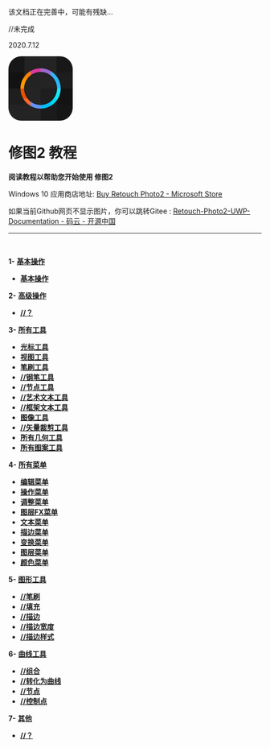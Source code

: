 该文档正在完善中，可能有残缺...

//未完成

2020.7.12


![Image](Assets/logo.png)
# **修图2 教程**
**阅读教程以帮助您开始使用 修图2**
 
 Windows 10 应用商店地址: 
[Buy Retouch Photo2 - Microsoft Store](https://www.microsoft.com/store/productId/9P76ZF661496)   
 
 如果当前Github网页不显示图片，你可以跳转Gitee : 
[Retouch-Photo2-UWP-Documentation - 码云 - 开源中国](https://gitee.com/ysdy44/Retouch-Photo2-UWP-Documentation/blob/master/README-ZH.md)   



---
<br/>

**1-** [**基本操作**](#基本操作)
   - [**基本操作**](zh-CN/BasicAction.md)


**2-** [**高级操作**](#高级操作)
   - [**//？**](#？)


**3-** [**所有工具**](#所有工具)
   - [**光标工具**](zh-CN/AllTools_CursorTool.md)
   - [**视图工具**](zh-CN/AllTools_ViewTool.md)
   - [**笔刷工具**](zh-CN/AllTools_BrushTool.md)
   - [**//钢笔工具**](#钢笔工具)
   - [**//节点工具**](#节点工具)
   - [**//艺术文本工具**](#艺术文本工具)
   - [**//框架文本工具**](#框架文本工具)
   - [**图像工具**](zh-CN/AllTools_ImageTool.md)
   - [**//矢量裁剪工具**](#矢量裁剪工具)
   - [**所有几何工具**](#zh-CN/AllTools_AllGeometryTool.md)
   - [**所有图案工具**](zh-CN/AllTools_AllPatternTool.md)


**4-** [**所有菜单**](#所有菜单)
   - [**编辑菜单**](zh-CN/AllMenus_EditMenu.md)
   - [**操作菜单**](zh-CN/AllMenus_OperateMenu.md)
   - [**调整菜单**](zh-CN/AllMenus_AdjustmentMenu.md)
   - [**图层FX菜单**](zh-CN/AllMenus_EffectMenu.md)
   - [**文本菜单**](zh-CN/AllMenus_TextMenu.md)
   - [**描边菜单**](zh-CN/AllMenus_StrokeMenu.md)
   - [**变换菜单**](zh-CN/AllMenus_TransformerMenu.md)
   - [**图层菜单**](zh-CN/AllMenus_LayerMenu.md)
   - [**颜色菜单**](zh-CN/AllMenus_ColorMenu.md)


**5-** [**图形工具**](#图形工具)
   - [**//笔刷**](#笔刷)
   - [**//填充**](#填充)
   - [**//描边**](#描边)
   - [**//描边宽度**](#描边宽度)
   - [**//描边样式**](#描边样式)


**6-** [**曲线工具**](#曲线工具)
  - [**//组合**](#组合)
  - [**//转化为曲线**](#转化为曲线)
  - [**//节点**](#节点)
  - [**//控制点**](#控制点)


**7-** [**其他**](#其他)
  - [**//？**](#？)